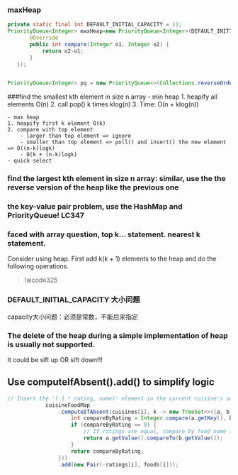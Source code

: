
### maxHeap
```java
private static final int DEFAULT_INITIAL_CAPACITY = 11;
PriorityQueue<Integer> maxHeap=new PriorityQueue<Integer>(DEFAULT_INITIAL_CAPACITY, new Comparator<Integer>() {
       @Override
       public int compare(Integer o1, Integer o2) {                
           return o2-o1;
       }
   });


PriorityQueue<Integer> pq = new PriorityQueue<>(Collections.reverseOrder());
```

###find the smallest kth element in size n array
    - min heap
    1. heapify all elements O(n)
    2. call pop() k times klog(n)
    3. Time: O(n + klog(n))

    - max heap
    1. heapify first k element O(k)
    2. compare with top element
        - larger than top element => ignore
        - smaller than top element => poll() and insert() the new element => O((n-k)logk)
        - O(k + (n-k)logk)
    - quick select

### find the largest kth element in size n array: similar, use the the reverse version of the heap like the previous one

### the key-value pair problem, use the HashMap and PriorityQueue! LC347

### faced with array question, top k... statement. nearest k statement.
Consider using heap. First add k(k + 1) elements to the heap and do the following operations.
>laicode325

### DEFAULT_INITIAL_CAPACITY 大小问题
capacity大小问题：必须是常数，不能后来指定

### The delete of the heap during a simple implementation of heap is usually not supported.
It could be sift up OR sift down!!!

## Use computeIfAbsent().add() to simplify logic
```java
// Insert the '(-1 * rating, name)' element in the current cuisine's set.
            cuisineFoodMap
                .computeIfAbsent(cuisines[i], k -> new TreeSet<>((a, b) -> {
                    int compareByRating = Integer.compare(a.getKey(), b.getKey());
                    if (compareByRating == 0) {
                        // If ratings are equal, compare by food name (in ascending order).
                        return a.getValue().compareTo(b.getValue());
                    }
                    return compareByRating;
                }))
                .add(new Pair(-ratings[i], foods[i]));
```

